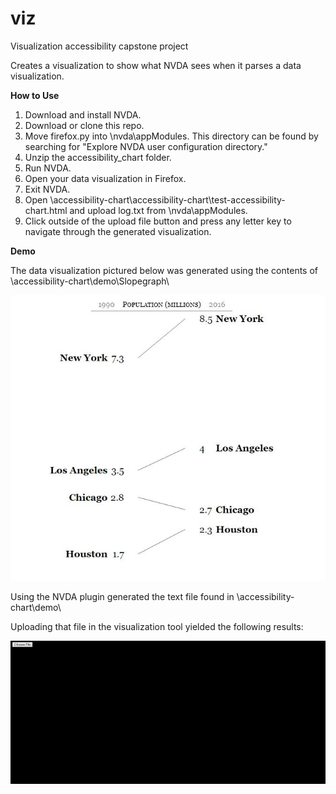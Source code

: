 # viz
Visualization accessibility capstone project

Creates a visualization to show what NVDA sees when it parses a data visualization.

**How to Use**

1. Download and install NVDA.
2. Download or clone this repo.
3. Move firefox.py into \nvda\appModules. This directory can be found by searching for "Explore NVDA user configuration directory."
4. Unzip the accessibility_chart folder.
5. Run NVDA.
6. Open your data visualization in Firefox.
7. Exit NVDA.
8. Open \accessibility-chart\accessibility-chart\test-accessibility-chart.html and upload log.txt from \nvda\appModules.
9. Click outside of the upload file button and press any letter key to navigate through the generated visualization.

**Demo**

The data visualization pictured below was generated using the contents of \accessibility-chart\demo\Slopegraph\

![](Slopegraph.JPG)

Using the NVDA plugin generated the text file found in \accessibility-chart\demo\

Uploading that file in the visualization tool yielded the following results:

![](demo.gif)
